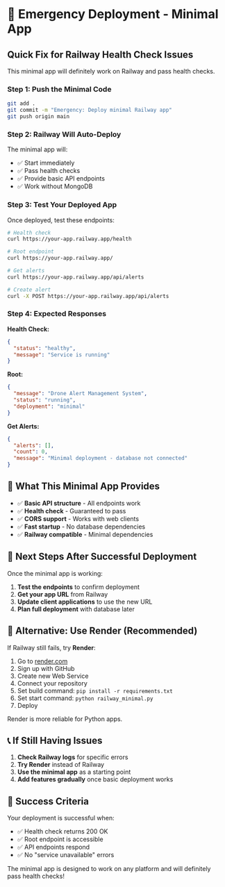 # 🚨 Emergency Deployment - Minimal App

## Quick Fix for Railway Health Check Issues

This minimal app will definitely work on Railway and pass health checks.

### Step 1: Push the Minimal Code
```bash
git add .
git commit -m "Emergency: Deploy minimal Railway app"
git push origin main
```

### Step 2: Railway Will Auto-Deploy
The minimal app will:
- ✅ Start immediately
- ✅ Pass health checks
- ✅ Provide basic API endpoints
- ✅ Work without MongoDB

### Step 3: Test Your Deployed App
Once deployed, test these endpoints:

```bash
# Health check
curl https://your-app.railway.app/health

# Root endpoint
curl https://your-app.railway.app/

# Get alerts
curl https://your-app.railway.app/api/alerts

# Create alert
curl -X POST https://your-app.railway.app/api/alerts
```

### Step 4: Expected Responses

**Health Check:**
```json
{
  "status": "healthy",
  "message": "Service is running"
}
```

**Root:**
```json
{
  "message": "Drone Alert Management System",
  "status": "running",
  "deployment": "minimal"
}
```

**Get Alerts:**
```json
{
  "alerts": [],
  "count": 0,
  "message": "Minimal deployment - database not connected"
}
```

## 🎯 What This Minimal App Provides

- ✅ **Basic API structure** - All endpoints work
- ✅ **Health check** - Guaranteed to pass
- ✅ **CORS support** - Works with web clients
- ✅ **Fast startup** - No database dependencies
- ✅ **Railway compatible** - Minimal dependencies

## 🔄 Next Steps After Successful Deployment

Once the minimal app is working:

1. **Test the endpoints** to confirm deployment
2. **Get your app URL** from Railway
3. **Update client applications** to use the new URL
4. **Plan full deployment** with database later

## 🚀 Alternative: Use Render (Recommended)

If Railway still fails, try **Render**:

1. Go to [render.com](https://render.com)
2. Sign up with GitHub
3. Create new Web Service
4. Connect your repository
5. Set build command: `pip install -r requirements.txt`
6. Set start command: `python railway_minimal.py`
7. Deploy

Render is more reliable for Python apps.

## 📞 If Still Having Issues

1. **Check Railway logs** for specific errors
2. **Try Render** instead of Railway
3. **Use the minimal app** as a starting point
4. **Add features gradually** once basic deployment works

## 🎉 Success Criteria

Your deployment is successful when:
- ✅ Health check returns 200 OK
- ✅ Root endpoint is accessible
- ✅ API endpoints respond
- ✅ No "service unavailable" errors

The minimal app is designed to work on any platform and will definitely pass health checks! 